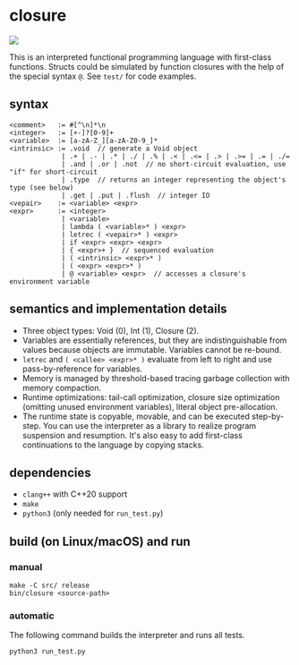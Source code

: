 # closure

![](https://github.com/sdingcn/closure/actions/workflows/run_test.yml/badge.svg)

This is an interpreted functional programming language
with first-class functions.
Structs could be simulated by function closures
with the help of the special syntax `@`.
See `test/` for code examples.

## syntax

```
<comment>   := #[^\n]*\n
<integer>   := [+-]?[0-9]+
<variable>  := [a-zA-Z_][a-zA-Z0-9_]*
<intrinsic> := .void  // generate a Void object
             | .+ | .- | .* | ./ | .% | .< | .<= | .> | .>= | .= | ./=
             | .and | .or | .not  // no short-circuit evaluation, use "if" for short-circuit
             | .type  // returns an integer representing the object's type (see below)
             | .get | .put | .flush  // integer IO
<vepair>    := <variable> <expr>
<expr>      := <integer>
             | <variable>
             | lambda ( <variable>* ) <expr>
             | letrec ( <vepair>* ) <expr>
             | if <expr> <expr> <expr>
             | { <expr>+ }  // sequenced evaluation
             | ( <intrinsic> <expr>* )
             | ( <expr> <expr>* )
             | @ <variable> <expr>  // accesses a closure's environment variable
```

## semantics and implementation details

+ Three object types: Void (0), Int (1), Closure (2).
+ Variables are essentially references,
  but they are indistinguishable from values because objects are immutable.
  Variables cannot be re-bound.
+ `letrec` and `( <callee> <expr>* )` evaluate from left to right
  and use pass-by-reference for variables.
+ Memory is managed by threshold-based tracing garbage collection with memory compaction.
+ Runtime optimizations: tail-call optimization,
  closure size optimization (omitting unused environment variables),
  literal object pre-allocation.
+ The runtime state is copyable, movable, and can be executed step-by-step.
  You can use the interpreter as a library to realize program suspension and resumption.
  It's also easy to add first-class continuations to the language by copying stacks.

## dependencies

+ `clang++` with C++20 support
+ `make`
+ `python3` (only needed for `run_test.py`)

## build (on Linux/macOS) and run

### manual

```
make -C src/ release
bin/closure <source-path>
```

### automatic

The following command builds the interpreter and runs all tests.

```
python3 run_test.py
```
